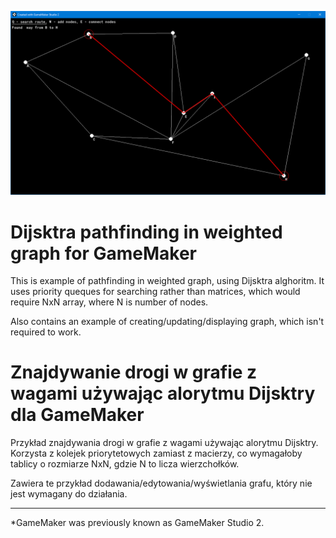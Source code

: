 ![Screenshot](_docs/dijkstra.png)

# Dijsktra pathfinding in weighted graph for GameMaker

This is example of pathfinding in weighted graph, using Dijsktra alghoritm.
It uses priority queques for searching rather than matrices, which would require NxN array, where N is number of nodes.

Also contains an example of creating/updating/displaying graph, which isn't required to work.

# Znajdywanie drogi w grafie z wagami używając alorytmu Dijsktry dla GameMaker

Przykład znajdywania drogi w grafie z wagami używając alorytmu Dijsktry.
Korzysta z kolejek priorytetowych zamiast z macierzy, co wymagałoby tablicy o rozmiarze NxN, gdzie N to licza wierzchołków.

Zawiera te przykład dodawania/edytowania/wyświetlania grafu, który nie jest wymagany do działania.

---

*GameMaker was previously known as GameMaker Studio 2.